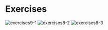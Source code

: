 # Exercises
![exercises9-1](https://user-images.githubusercontent.com/70604577/160038997-ed03dd0e-fcd7-4896-abe7-223eba485b21.png)
![exercises8-2](https://user-images.githubusercontent.com/70604577/160039006-2b004fce-e1b2-4909-ab97-a374a9bd8598.png)
![exercises8-3](https://user-images.githubusercontent.com/70604577/160039012-668a59ca-901c-4fcd-ba7f-aaa299df817c.png)

